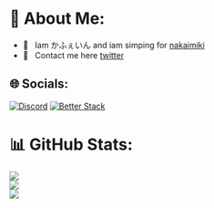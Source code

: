 # 💫 About Me:

- 💚 &nbsp; Iam かふぇいん and iam simping for [nakaimiki](https://www.twitch.tv/nakaimiki/about)
- 📧 &nbsp; Contact me here [twitter](https://twitter.com/252996)

## 🌐 Socials:
[![Discord](https://img.shields.io/badge/Discord-%237289DA.svg?logo=discord&logoColor=white)](https://discord.gg/dCVpefUJbn) 
[![Better Stack](https://uptime.betterstack.com/status-badges/v1/monitor/p6e5.svg)](https://uptime.betterstack.com/?utm_source=status_badge)

# 📊 GitHub Stats:
![](https://github-readme-stats.vercel.app/api?username=redstarkunlun&theme=synthwave&hide_border=false&include_all_commits=true&count_private=false)<br/>
![](https://github-readme-streak-stats.herokuapp.com/?user=redstarkunlun&theme=synthwave&hide_border=false)<br/>
![](https://github-readme-stats.vercel.app/api/top-langs/?username=redstarkunlun&theme=synthwave&hide_border=false&include_all_commits=true&count_private=true&layout=compact)
